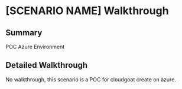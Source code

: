 # [SCENARIO NAME] Walkthrough

## Summary

POC Azure Environment 

## Detailed Walkthrough

No walkthrough, this scenario is a POC for cloudgoat create on azure.
